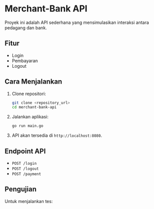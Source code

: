 # Merchant-Bank API

Proyek ini adalah API sederhana yang mensimulasikan interaksi antara pedagang dan bank.

## Fitur

- Login
- Pembayaran
- Logout

## Cara Menjalankan

1. Clone repositori:
    ```sh
    git clone <repository_url>
    cd merchant-bank-api
    ```

2. Jalankan aplikasi:
    ```sh
    go run main.go
    ```

3. API akan tersedia di `http://localhost:8080`.

## Endpoint API

- `POST /login`
- `POST /logout`
- `POST /payment`

## Pengujian

Untuk menjalankan tes:
